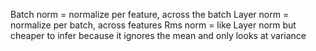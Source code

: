 

Batch norm = normalize per feature, across the batch
Layer norm = normalize per batch, across features
Rms norm = like Layer norm but cheaper to infer because it ignores the mean and only looks at variance
